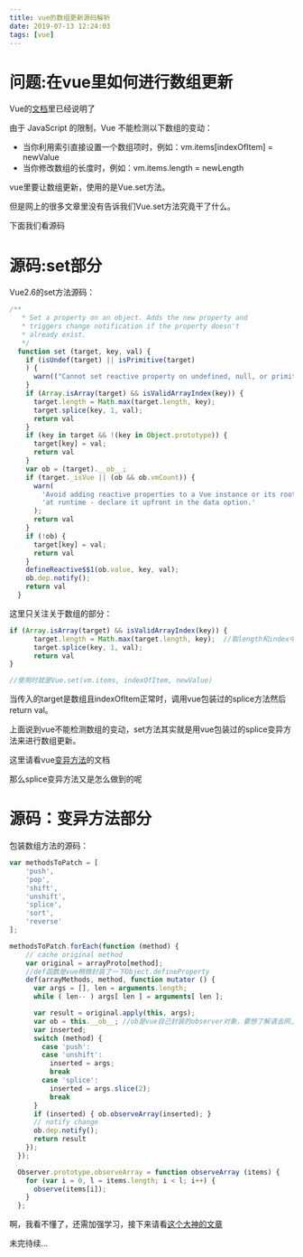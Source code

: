 ```yaml
---
title: vue的数组更新源码解析
date: 2019-07-13 12:24:03
tags: [vue]
---
```

# 问题:在vue里如何进行数组更新
Vue的[文档](https://cn.vuejs.org/v2/guide/list.html#%E6%B3%A8%E6%84%8F%E4%BA%8B%E9%A1%B9)里已经说明了

由于 JavaScript 的限制，Vue 不能检测以下数组的变动：
- 当你利用索引直接设置一个数组项时，例如：vm.items[indexOfItem] = newValue
- 当你修改数组的长度时，例如：vm.items.length = newLength

vue里要让数组更新，使用的是Vue.set方法。

但是网上的很多文章里没有告诉我们Vue.set方法究竟干了什么。

下面我们看源码

# 源码:set部分
Vue2.6的set方法源码：
```javascript
/**
   * Set a property on an object. Adds the new property and
   * triggers change notification if the property doesn't
   * already exist.
   */
  function set (target, key, val) {
    if (isUndef(target) || isPrimitive(target)
    ) {
      warn(("Cannot set reactive property on undefined, null, or primitive value: " + ((target))));
    }
    if (Array.isArray(target) && isValidArrayIndex(key)) {
      target.length = Math.max(target.length, key);
      target.splice(key, 1, val);
      return val
    }
    if (key in target && !(key in Object.prototype)) {
      target[key] = val;
      return val
    }
    var ob = (target).__ob__;
    if (target._isVue || (ob && ob.vmCount)) {
      warn(
        'Avoid adding reactive properties to a Vue instance or its root $data ' +
        'at runtime - declare it upfront in the data option.'
      );
      return val
    }
    if (!ob) {
      target[key] = val;
      return val
    }
    defineReactive$$1(ob.value, key, val);
    ob.dep.notify();
    return val
  }
```
这里只关注关于数组的部分：
```javascript
if (Array.isArray(target) && isValidArrayIndex(key)) {
      target.length = Math.max(target.length, key);  //取length和index中大的那一个，这里key是indexOfItem
      target.splice(key, 1, val);
      return val
}

//使用时就是Vue.set(vm.items, indexOfItem, newValue)
```
当传入的target是数组且indexOfItem正常时，调用vue包装过的splice方法然后return val。

上面说到vue不能检测数组的变动，set方法其实就是用vue包装过的splice变异方法来进行数组更新。

这里请看vue[变异方法](https://cn.vuejs.org/v2/guide/list.html#%E5%8F%98%E5%BC%82%E6%96%B9%E6%B3%95-mutation-method)的文档

那么splice变异方法又是怎么做到的呢

# 源码：变异方法部分

包装数组方法的源码：

```javascript
var methodsToPatch = [
    'push',
    'pop',
    'shift',
    'unshift',
    'splice',
    'sort',
    'reverse'
];

methodsToPatch.forEach(function (method) {
    // cache original method
    var original = arrayProto[method];
    //def函数是vue稍微封装了一下Object.defineProperty
    def(arrayMethods, method, function mutator () {
      var args = [], len = arguments.length;
      while ( len-- ) args[ len ] = arguments[ len ];

      var result = original.apply(this, args);
      var ob = this.__ob__; //ob是vue自己封装的observer对象，要想了解请去网上看vue双向绑定源码的解析
      var inserted;
      switch (method) {
        case 'push':
        case 'unshift':
          inserted = args;
          break
        case 'splice':
          inserted = args.slice(2);
          break
      }
      if (inserted) { ob.observeArray(inserted); }
      // notify change
      ob.dep.notify();
      return result
    });
  });
```

```javascript
  Observer.prototype.observeArray = function observeArray (items) {
    for (var i = 0, l = items.length; i < l; i++) {
      observe(items[i]);
    }
  };
```

啊，我看不懂了，还需加强学习，接下来请看[这个大神的文章](https://ustbhuangyi.github.io/vue-analysis/reactive/questions.html#%E6%95%B0%E7%BB%84)

未完待续...